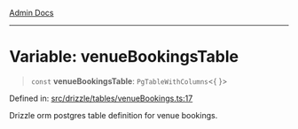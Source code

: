 [Admin Docs](/)

***

# Variable: venueBookingsTable

> `const` **venueBookingsTable**: `PgTableWithColumns`\<\{ \}\>

Defined in: [src/drizzle/tables/venueBookings.ts:17](https://github.com/Sourya07/talawa-api/blob/61a1911602b2f0aac7635e08ae2918f4f768e8ff/src/drizzle/tables/venueBookings.ts#L17)

Drizzle orm postgres table definition for venue bookings.
